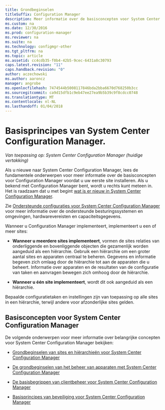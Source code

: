 ```yaml
---
title: Grondbeginselen
titleSuffix: Configuration Manager
description: Meer informatie over de basisconcepten voor System Center Configuration Manager.
ms.custom: na
ms.date: 12/30/2016
ms.prod: configuration-manager
ms.reviewer: na
ms.suite: na
ms.technology: configmgr-other
ms.tgt_pltfrm: na
ms.topic: article
ms.assetid: cc4cdb35-f0b4-42b5-9cec-6431a8c30793
caps.latest.revision: "11"
caps.handback.revision: "0"
author: aczechowski
ms.author: aaroncz
manager: angrobe
ms.openlocfilehash: 7474544b5008117846bda2bba6670d768250b3cc
ms.sourcegitcommit: ca9d15dfb1c9eb47ee27ea9b5b39c9f8cdcc0748
ms.translationtype: MT
ms.contentlocale: nl-NL
ms.lasthandoff: 01/04/2018
---
```

# <a name="fundamentals-of-system-center-configuration-manager"></a>Basisprincipes van System Center Configuration Manager.

*Van toepassing op: System Center Configuration Manager (huidige vertakking)*

Als u nieuwe naar System Center Configuration Manager, lees de fundamentele onderwerpen voor meer informatie over de basisconcepten voor Configuration Manager voordat u uw eerste site installeren. Als u bekend met Configuration Manager bent, wordt u rechts kunt meteen in. Het is raadzaam dat u met begint [wat is er nieuw in System Center Configuration Manager](/sccm/core/plan-design/changes/what-has-changed-from-configuration-manager-2012).  

 Zie [Ondersteunde configuraties voor System Center Configuration Manager](../../core/plan-design/configs/supported-configurations.md) voor meer informatie over de ondersteunde besturingssystemen en omgevingen, hardwarevereisten en capaciteitsgegevens.  

 Wanneer u Configuration Manager implementeert, implementeert u een of meer sites:  

-   **Wanneer u meerdere sites implementeert**, vormen de sites relaties van onderliggende en bovenliggende objecten die gezamenlijk worden aangeduid als een hiërarchie. Gebruik een hiërarchie om een groter aantal sites en apparaten centraal te beheren.  Gegevens en informatie begeven zich omlaag door de hiërarchie tot aan de apparaten die u beheert. Informatie over apparaten en de resultaten van de configuratie van taken en aanvragen bewegen zich omhoog door de hiërarchie.  

-   **Wanneer u één site implementeert**, wordt dit ook aangeduid als een hiërarchie.  

 Bepaalde configuratietaken en instellingen zijn van toepassing op alle sites in een hiërarchie, terwijl andere voor afzonderlijke sites gelden.  

## <a name="fundamental-concepts-for-system-center-configuration-manager"></a>Basisconcepten voor System Center Configuration Manager
De volgende onderwerpen voor meer informatie over belangrijke concepten voor System Center Configuration Manager bekijken:  

-   [Grondbeginselen van sites en hiërarchieën voor System Center Configuration Manager](../../core/understand/fundamentals-of-sites-and-hierarchies.md)  

-   [De grondbeginselen van het beheer van apparaten met System Center Configuration Manager](../../core/understand/fundamentals-of-managing-devices.md)  

-   [De basisbegrippen van clientbeheer voor System Center Configuration Manager](../../core/understand/fundamentals-of-client-management-tasks.md)  

-   [Basisprincipes van beveiliging voor System Center Configuration Manager](../../core/understand/fundamentals-of-security.md)  
